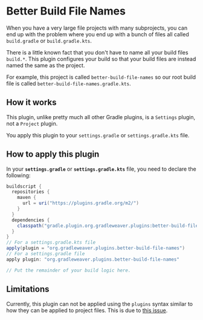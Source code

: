 # Better Build File Names

When you have a very large file projects with many subprojects,
you can end up with the problem where you end up with a bunch of files all called `build.gradle` or `build.gradle.kts`.

There is a little known fact that you don't have to name all your build files `build.*`.
This plugin configures your build so that your build files are instead named the same as the project.

For example, this project is called `better-build-file-names` so our root build file is called
`better-build-file-names.gradle.kts`.

## How it works

This plugin, unlike pretty much all other Gradle plugins, is a `Settings` plugin, not a `Project` plugin.

You apply this plugin to your `settings.gradle` or `settings.gradle.kts` file.

## How to apply this plugin

In your **`settings.gradle`** or **`settings.gradle.kts`** file, you need to declare the following:
```groovy
buildscript {
  repositories {
    maven {
      url = uri("https://plugins.gradle.org/m2/")
    }
  }
  dependencies {
    classpath("gradle.plugin.org.gradleweaver.plugins:better-build-file-names:0.0.1")
  }
}
// For a settings.gradle.kts file
apply(plugin = "org.gradleweaver.plugins.better-build-file-names")
// For a settings.gradle file
apply plugin: "org.gradleweaver.plugins.better-build-file-names"

// Put the remainder of your build logic here.
```

## Limitations

Currently, this plugin can not be applied using the `plugins` syntax similar to how they can be applied to
project files. This is due to [this issue](https://github.com/gradle/gradle/issues/6710).

